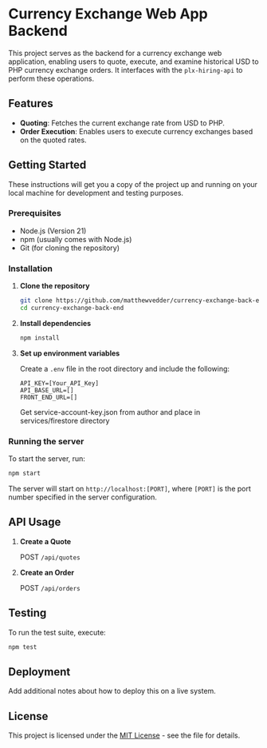 # Currency Exchange Web App Backend

This project serves as the backend for a currency exchange web application, enabling users to quote, execute, and examine historical USD to PHP currency exchange orders. It interfaces with the `plx-hiring-api` to perform these operations.

## Features
- **Quoting**: Fetches the current exchange rate from USD to PHP.
- **Order Execution**: Enables users to execute currency exchanges based on the quoted rates.

## Getting Started

These instructions will get you a copy of the project up and running on your local machine for development and testing purposes.

### Prerequisites

- Node.js (Version 21)
- npm (usually comes with Node.js)
- Git (for cloning the repository)

### Installation

1. **Clone the repository**

   ```bash
   git clone https://github.com/matthewvedder/currency-exchange-back-end
   cd currency-exchange-back-end
   ```

1. **Install dependencies**

   ```bash
   npm install
   ```

3. **Set up environment variables**

   Create a `.env` file in the root directory and include the following:

   ```
   API_KEY=[Your_API_Key]
   API_BASE_URL=[]
   FRONT_END_URL=[]
   ```

   Get service-account-key.json from author and place in services/firestore directory

### Running the server

To start the server, run:

```bash
npm start
```

The server will start on `http://localhost:[PORT]`, where `[PORT]` is the port number specified in the server configuration.

## API Usage

1. **Create a Quote**

   POST `/api/quotes`

2. **Create an Order**

   POST `/api/orders`
   
## Testing

To run the test suite, execute:

```bash
npm test
```

## Deployment

Add additional notes about how to deploy this on a live system.

## License

This project is licensed under the [MIT License](LICENSE.md) - see the file for details.
